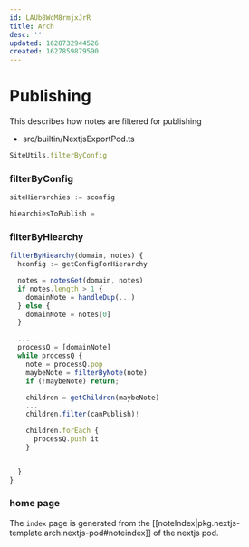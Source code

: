 ```yaml
---
id: LAUb8WcM8rmjxJrR
title: Arch
desc: ''
updated: 1628732944526
created: 1627859879590
---
```



# Publishing

This describes how notes are filtered for publishing

- src/builtin/NextjsExportPod.ts
```ts
SiteUtils.filterByConfig 
```

### filterByConfig

```ts
siteHierarchies := sconfig

hiearchiesToPublish = 
```

### filterByHiearchy

```ts
filterByHiearchy(domain, notes) {
  hconfig := getConfigForHierarchy

  notes = notesGet(domain, notes)
  if notes.length > 1 {
    domainNote = handleDup(...)
  } else {
    domainNote = notes[0]
  }

  ...
  processQ = [domainNote]
  while processQ {
    note = processQ.pop
    maybeNote = filterByNote(note)
    if (!maybeNote) return;

    children = getChildren(maybeNote)
    ...
    children.filter(canPublish)!

    children.forEach { 
      processQ.push it
    }


  }
}
```

### home page
The `index` page is generated from the [[noteIndex|pkg.nextjs-template.arch.nextjs-pod#noteindex]] of the nextjs pod.
